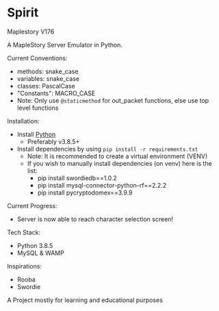 # Spirit
Maplestory V176

A MapleStory Server Emulator in Python.

Current Conventions:
- methods: snake_case
- variables: snake_case
- classes: PascalCase
- "Constants": MACRO_CASE
- Note: Only use `@staticmethod` for out_packet functions, else use top level functions

Installation:
- Install [Python](https://www.python.org/)
  - Preferably v3.8.5+
- Install dependencies by using `pip install -r requirements.txt`
  - Note: It is recommended to create a virtual environment (VENV)
  - If you wish to manually install dependencies (on venv) here is the list:
    - pip install swordiedb==1.0.2
    - pip install mysql-connector-python-rf==2.2.2
    - pip install pycryptodomex==3.9.9

Current Progress:
- Server is now able to reach character selection screen!

Tech Stack:
- Python 3.8.5
- MySQL & WAMP

Inspirations:
  - Rooba
  - Swordie


A Project mostly for learning and educational purposes
